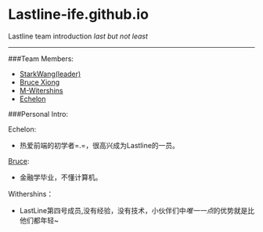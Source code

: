 # Lastline-ife.github.io
Lastline team introduction
*last but not least*

---

###Team Members:
 - [StarkWang(leader)](https://github.com/starkwang)
 - [Bruce Xiong](https://github.com/slipx)
 - [M-Witershins](https://github.com/M-Withershins)
 - [Echelon](https://github.com/mhearttzw)


###Personal Intro:

Echelon:
  
 * 热爱前端的初学者=.=，很高兴成为Lastline的一员。

[Bruce](http://xiongty.com):

 * 金融学毕业，不懂计算机。
 
Withershins：
 
 * LastLine第四号成员,没有经验，没有技术，小伙伴们中*唯一一点*的优势就是比他们都年轻~
